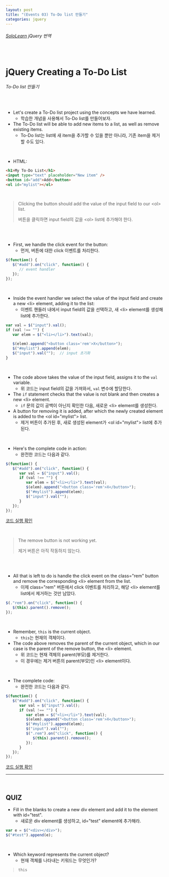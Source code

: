 ```yaml
---
layout: post
title: "(Events 03) To-Do list 만들기"
categories: jquery
---
```


###### [SoloLearn](https://www.sololearn.com/) jQuery 번역

<br>

# jQuery Creating a To-Do List

###### To-Do list 만들기

<br>

- Let's create a To-Do list project using the concepts we have learned.
  - 학습한 개념을 사용해서 To-Do list를 만들어보자.
- The To-Do list will be able to add new items to a list, as well as remove existing items.
  - To-Do list는 list에 새 item을 추가할 수 있을 뿐만 아니라, 기존 item을 제거할 수도 있다.

<br>

- HTML:

```html
<h1>My To-Do List</h1>
<input type="text" placeholder="New item" />
<button id="add">Add</button>
<ol id="mylist"></ol>
```

<br>

> Clicking the button should add the value of the input field to our \<ol> list.
>
> 버튼을 클릭하면 input field의 값을 \<ol> list에 추가해야 한다.

<br>

<br>

- First, we handle the click event for the button:
  - 먼저, 버튼에 대한 click 이벤트를 처리한다.

```js
$(function() {
   $("#add").on("click", function() {
      // event handler
   });
});
```

<br>

- Inside the event handler we select the value of the input field and create a new \<li> element, adding it to the list:
  - 이벤트 핸들러 내에서 input field의 값을 선택하고, 새 \<li> element를 생성해 list에 추가한다.

```js
var val = $("input").val();
if (val !== "") {
   var elem = $("<li></li>").text(val);
   
   $(elem).append("<button class='rem'>X</button>");
   $("#mylist").append(elem);
   $("input").val("");	// input 초기화
}
```

<br>

- The code above takes the value of the input field, assigns it to the `val` variable.
  - 위 코드는 input field의 값을 가져와서, `val` 변수에 할당한다.
- The `if` statement checks that the value is not blank and then creates a new \<li> element.
  - `if` 문의 값이 공백이 아닌지 확인한 다음, 새로운 \<li> element를 생성한다.
- A button for removing it is added, after which the newly created element is added to the \<ol id="mylist"> list.
  - 제거 버튼이 추가된 후, 새로 생성된 element가 \<ol id="mylist"> list에 추가된다.

<br>

- Here's the complete code in action:
  - 완전한 코드는 다음과 같다.

```js
$(function() {
   $("#add").on("click", function() {
      var val = $("input").val();
      if (val !== "") {
         var elem = $("<li></li>").text(val);
         $(elem).append("<button class='rem'>X</button>");
         $("#mylist").append(elem);
         $("input").val("");
      }
   });
});
```

[코드 실행 확인](https://code.sololearn.com/1133/#js)

<br>

> The remove button is not working yet.
>
> 제거 버튼은 아직 작동하지 않는다.

<br>

<br>

- All that is left to do is handle the click event on the class="rem" button and remove the corresponding \<li> element from the list.
  - 이제 class="rem" 버튼에서 click 이벤트를 처리하고, 해당 \<li> element를 list에서 제거하는 것만 남았다.

```js
$(."rem").on("click", function() {
   $(this).parent().remove();
});
```

<br>

- Remember, `this` is the current object.
  - `this`는 현재의 객체이다.
- The code above removes the parent of the current object, which in our case is the parent of the remove button, the \<li> element.
  - 위 코드는 현재 객체의 parent(부모)를 제거한다.
  - 이 경우에는 제거 버튼의 parent(부모)인 \<li> element이다.

<br>

- The complete code:
  - 완전한 코드는 다음과 같다.

```js
$(function() {
   $("#add").on("click", function() {
      var val = $("input").val();
      if (val !== "") {
         var elem = $("<li></li>").text(val);
         $(elem).append("<button class='rem'>X</button>");
         $("#mylist").append(elem);
         $("input").val("");
         $(".rem").on("click", function() {
            $(this).parent().remove();
         });
      }
   });
});
```

[코드 실행 확인](https://code.sololearn.com/1134/#js)

------

<br>

## QUIZ

- Fill in the blanks to create a new div element and add it to the element with id="test".
  - 새로운 div element를 생성하고, id="test" element에 추가해라.

```js
var e = $("<div></div>");
$("#test").append(e);
```

<br>

- Which keyword represents the current object?
  - 현재 객체를 나타내는 키워드는 무엇인가?

> `this`

<br>

